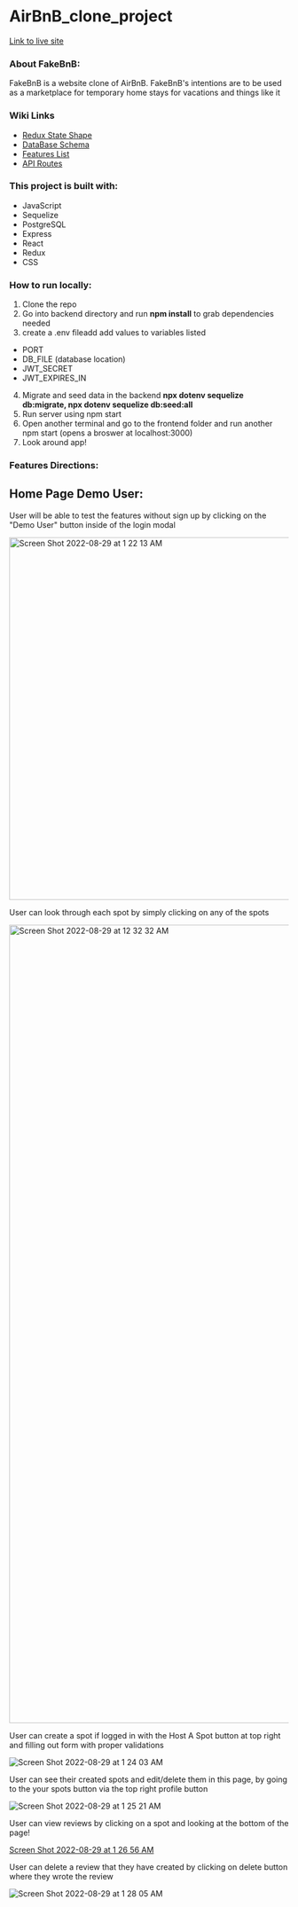 # AirBnB_clone_project

[Link to live site](https://airbnb-clone-connor-lam.herokuapp.com/)

### About FakeBnB:

FakeBnB is a website clone of AirBnB. FakeBnB's intentions are to be used as a marketplace for temporary home stays for vacations and things like it

### Wiki Links

- [Redux State Shape](https://github.com/ConnorLam/AirBnB_clone_project/wiki/Redux-state-shape)
- [DataBase Schema](https://github.com/ConnorLam/AirBnB_clone_project/wiki/Data-base-schema)
- [Features List](https://github.com/ConnorLam/AirBnB_clone_project/wiki/Feature-List)
- [API Routes](https://github.com/ConnorLam/AirBnB_clone_project/wiki/API-Routes)


### This project is built with:

 * JavaScript
 * Sequelize
 * PostgreSQL
 * Express
 * React
 * Redux
 * CSS

### How to run locally:

 1. Clone the repo 
 2. Go into backend directory and run **npm install** to grab dependencies needed
 3. create a .env fileadd add values to variables listed
   * PORT
   * DB_FILE (database location)
   * JWT_SECRET
   * JWT_EXPIRES_IN
 4. Migrate and seed data in the backend **npx dotenv sequelize db:migrate, npx dotenv sequelize db:seed:all**
 5. Run server using npm start
 6. Open another terminal and go to the frontend folder and run another npm start (opens a broswer at localhost:3000)
 7. Look around app!
   


### Features Directions:

## Home Page Demo User:

User will be able to test the features without sign up by clicking on the "Demo User" button inside of the login modal

<img width="654" alt="Screen Shot 2022-08-29 at 1 22 13 AM" src="https://user-images.githubusercontent.com/104233383/187157305-391b0bc9-b3fc-40f0-8452-e9d0a5b95da4.png">

User can look through each spot by simply clicking on any of the spots

<img width="1440" alt="Screen Shot 2022-08-29 at 12 32 32 AM" src="https://user-images.githubusercontent.com/104233383/187148020-192ec509-d0e1-47bf-bb6a-6a553af50262.png">

User can create a spot if logged in with the Host A Spot button at top right and filling out form with proper validations


![Screen Shot 2022-08-29 at 1 24 03 AM](https://user-images.githubusercontent.com/104233383/187157688-afb8f6f9-11c3-47b7-9c53-f336d4fe6cc7.png)


User can see their created spots and edit/delete them in this page, by going to the your spots button via the top right profile button

![Screen Shot 2022-08-29 at 1 25 21 AM](https://user-images.githubusercontent.com/104233383/187157893-29595a25-9d8c-4d86-9323-e00578efa3a1.png)


User can view reviews by clicking on a spot and looking at the bottom of the page!

[Screen Shot 2022-08-29 at 1 26 56 AM](https://user-images.githubusercontent.com/104233383/187158176-c527ea22-1c21-42ea-9a54-d738651086cd.png)


User can delete a review that they have created by clicking on delete button where they wrote the review

![Screen Shot 2022-08-29 at 1 28 05 AM](https://user-images.githubusercontent.com/104233383/187158420-741279a6-c031-45c6-8754-44733739aa5b.png)
